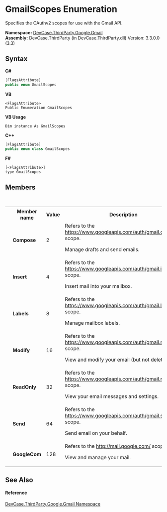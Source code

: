 # GmailScopes Enumeration
 

Specifies the OAuthv2 scopes for use with the Gmail API.

**Namespace:**&nbsp;<a href="N_DevCase_ThirdParty_Google_Gmail">DevCase.ThirdParty.Google.Gmail</a><br />**Assembly:**&nbsp;DevCase.ThirdParty (in DevCase.ThirdParty.dll) Version: 3.3.0.0 (3.3)

## Syntax

**C#**<br />
``` C#
[FlagsAttribute]
public enum GmailScopes
```

**VB**<br />
``` VB
<FlagsAttribute>
Public Enumeration GmailScopes
```

**VB Usage**<br />
``` VB Usage
Dim instance As GmailScopes
```

**C++**<br />
``` C++
[FlagsAttribute]
public enum class GmailScopes
```

**F#**<br />
``` F#
[<FlagsAttribute>]
type GmailScopes
```


## Members
&nbsp;<table><tr><th></th><th>Member name</th><th>Value</th><th>Description</th></tr><tr><td /><td target="F:DevCase.ThirdParty.Google.Gmail.GmailScopes.Compose">**Compose**</td><td>2</td><td>Refers to the <a href="https://www.googleapis.com/auth/gmail.compose" target="_blank">https://www.googleapis.com/auth/gmail.compose</a> scope. 

 Manage drafts and send emails.</td></tr><tr><td /><td target="F:DevCase.ThirdParty.Google.Gmail.GmailScopes.Insert">**Insert**</td><td>4</td><td>Refers to the <a href="https://www.googleapis.com/auth/gmail.insert" target="_blank">https://www.googleapis.com/auth/gmail.insert</a> scope. 

 Insert mail into your mailbox.</td></tr><tr><td /><td target="F:DevCase.ThirdParty.Google.Gmail.GmailScopes.Labels">**Labels**</td><td>8</td><td>Refers to the <a href="https://www.googleapis.com/auth/gmail.labels" target="_blank">https://www.googleapis.com/auth/gmail.labels</a> scope. 

 Manage mailbox labels.</td></tr><tr><td /><td target="F:DevCase.ThirdParty.Google.Gmail.GmailScopes.Modify">**Modify**</td><td>16</td><td>Refers to the <a href="https://www.googleapis.com/auth/gmail.modify" target="_blank">https://www.googleapis.com/auth/gmail.modify</a> scope. 

 View and modify your email (but not delete).</td></tr><tr><td /><td target="F:DevCase.ThirdParty.Google.Gmail.GmailScopes.ReadOnly">**ReadOnly**</td><td>32</td><td>Refers to the <a href="https://www.googleapis.com/auth/gmail.readonly" target="_blank">https://www.googleapis.com/auth/gmail.readonly</a> scope. 

 View your email messages and settings.</td></tr><tr><td /><td target="F:DevCase.ThirdParty.Google.Gmail.GmailScopes.Send">**Send**</td><td>64</td><td>Refers to the <a href="https://www.googleapis.com/auth/gmail.send" target="_blank">https://www.googleapis.com/auth/gmail.send</a> scope. 

 Send email on your behalf.</td></tr><tr><td /><td target="F:DevCase.ThirdParty.Google.Gmail.GmailScopes.GoogleCom">**GoogleCom**</td><td>128</td><td>Refers to the <a href="http://mail.google.com/" target="_blank">http://mail.google.com/</a> scope. 

 View and manage your mail.</td></tr></table>

## See Also


#### Reference
<a href="N_DevCase_ThirdParty_Google_Gmail">DevCase.ThirdParty.Google.Gmail Namespace</a><br />